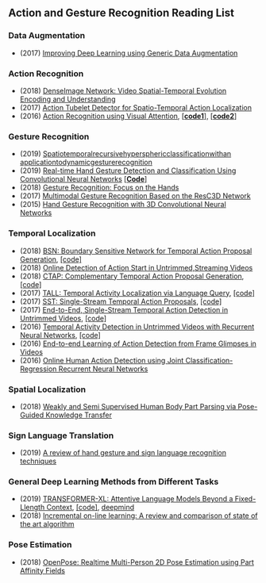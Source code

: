 ###
## Action and Gesture Recognition Reading List
### Data Augmentation
* (2017) [Improving Deep Learning using Generic Data Augmentation](https://arxiv.org/pdf/1708.06020.pdf)

### Action Recognition
* (2018) [DenseImage Network: Video Spatial-Temporal Evolution Encoding and Understanding](https://arxiv.org/pdf/1805.07550.pdf)
* (2017) [Action Tubelet Detector for Spatio-Temporal Action Localization](https://arxiv.org/pdf/1705.01861v3.pdf)
* (2016) [Action Recognition using Visual Attention](https://arxiv.org/pdf/1511.04119v3.pdf), [[**code1**]](https://github.com/gaoqianmiao/Summer-project), [[**code2**]](https://github.com/kracwarlock/action-recognition-visual-attention)

### Gesture Recognition
* (2019) [Spatiotemporalrecursivehypersphericclassificationwithan applicationtodynamicgesturerecognition](https://reader.elsevier.com/reader/sd/pii/S0004370218307513?token=D321CFFC2F6546BB36B408D088332C8EC6C78D10BBBE086191E86C3ED30A84BD09EBDF5071F333AAE673E15F6B7555A3)
* (2019) [Real-time Hand Gesture Detection and Classification Using Convolutional Neural Networks](https://arxiv.org/pdf/1901.10323.pdf) [[**Code**]](https://github.com/ahmetgunduz/Real-time-GesRec)
* (2018) [Gesture Recognition: Focus on the Hands](http://openaccess.thecvf.com/content_cvpr_2018/papers/Narayana_Gesture_Recognition_Focus_CVPR_2018_paper.pdf)
* (2017) [Multimodal Gesture Recognition Based on the ResC3D Network](http://openaccess.thecvf.com/content_ICCV_2017_workshops/papers/w44/Miao_Multimodal_Gesture_Recognition_ICCV_2017_paper.pdf)
* (2015) [Hand Gesture Recognition with 3D Convolutional Neural Networks](https://research.nvidia.com/sites/default/files/pubs/2015-06_Hand-Gesture-Recognition/CVPRW2015-3DCNN.pdf)


### Temporal Localization
* (2018) [BSN: Boundary Sensitive Network for Temporal Action Proposal Generation](https://arxiv.org/pdf/1806.02964v3.pdf), [[code]](https://github.com/wzmsltw/BSN-boundary-sensitive-network)
* (2018) [Online Detection of Action Start in Untrimmed,Streaming Videos](http://openaccess.thecvf.com/content_ECCV_2018/papers/Zheng_Shou_Online_Detection_of_ECCV_2018_paper.pdf)
* (2018) [CTAP: Complementary Temporal Action Proposal Generation](https://arxiv.org/pdf/1807.04821.pdf), [[code]](https://github.com/jiyanggao/CTAP)
* (2017) [TALL: Temporal Activity Localization via Language Query](https://arxiv.org/pdf/1705.02101v2.pdf), [[code]](https://github.com/jiyanggao/TALL)
* (2017) [SST: Single-Stream Temporal Action Proposals](http://vision.stanford.edu/pdf/buch2017cvpr.pdf), [[code]](https://github.com/shyamal-b/sst/)
* (2017) [End-to-End, Single-Stream Temporal Action Detection in Untrimmed Videos](http://vision.stanford.edu/pdf/buch2017bmvc.pdf), [[code]](https://github.com/shyamal-b/ss-tad)
* (2016) [Temporal Activity Detection in Untrimmed Videos with Recurrent Neural Networks](https://arxiv.org/pdf/1608.08128v3.pdf), [[code]](https://github.com/imatge-upc/activitynet-2016-cvprw)
* (2016) [End-to-end Learning of Action Detection from Frame Glimpses in Videos](http://ai.stanford.edu/~syyeung/resources/YeuRusMorLiCvpr16.pdf)
* (2016) [Online Human Action Detection using Joint Classification-Regression Recurrent Neural Networks](https://arxiv.org/pdf/1604.05633.pdf)

### Spatial Localization
* (2018) [Weakly and Semi Supervised Human Body Part Parsing via Pose-Guided Knowledge Transfer](https://arxiv.org/pdf/1805.04310v1.pdf)

### Sign Language Translation
* (2019) [A review of hand gesture and sign language recognition techniques](https://link.springer.com/content/pdf/10.1007%2Fs13042-017-0705-5.pdf)

### General Deep Learning Methods from Different Tasks
* (2019) [TRANSFORMER-XL: Attentive Language Models Beyond a Fixed-Llength Context](https://arxiv.org/pdf/1901.02860.pdf), [[code]](https://github.com/kimiyoung/transformer-xl), [deepmind](https://ai.googleblog.com/2019/01/transformer-xl-unleashing-potential-of.html)
* (2018) [Incremental on-line learning: A review and comparison of state of the art algorithm](https://www.sciencedirect.com/science/article/pii/S0925231217315928)

### Pose Estimation
* (2018) [OpenPose: Realtime Multi-Person 2D Pose Estimation using Part Affinity Fields](https://arxiv.org/pdf/1812.08008.pdf)